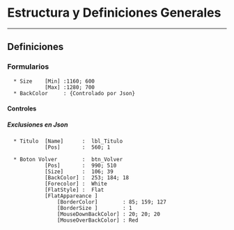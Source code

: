 # Estructura  y Definiciones Generales
---
  ## Definiciones
      
  ### Formularios
      * Size    [Min] :1160; 600
                [Max] :1280; 700
      * BackColor     : {Controlado por Json}

  #### Controles
  ##### Exclusiones en Json 
      * Titulo  [Name]      :  lbl_Titulo
                [Pos]       :  560; 1
                
      * Boton Volver        :  btn_Volver
                [Pos]       :  990; 510
                [Size]      :  106; 39
                [BackColor] :  253; 184; 18
                [Forecolor] :  White
                [FlatStyle] :  Flat
                [FlatAppareance ] 
                    [BorderColor]        : 85; 159; 127
                    [BorderSize ]        : 1
                    [MouseDownBackColor] : 20; 20; 20
                    [MouseOverBackColor] : Red
      
